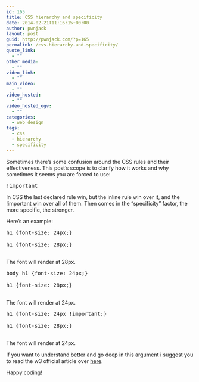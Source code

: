 ```yaml
---
id: 165
title: CSS hierarchy and specificity
date: 2014-02-21T11:16:15+00:00
author: pwnjack
layout: post
guid: http://pwnjack.com/?p=165
permalink: /css-hierarchy-and-specificity/
quote_link:
  - ""
other_media:
  - ""
video_link:
  - ""
main_video:
  - ""
video_hosted:
  - ""
video_hosted_ogv:
  - ""
categories:
  - web design
tags:
  - css
  - hierarchy
  - specificity
---
```

Sometimes there&#8217;s some confusion around the CSS rules and their effectiveness. This post&#8217;s scope is to clarify how it works and why sometimes it seems you are forced to use:

<pre class="brush: css; title: ; notranslate" title="">!important
</pre>

In CSS the last declared rule win, but the inline rule win over it, and the !important win over all of them. Then comes in the &#8220;specificity&#8221; factor, the more specific, the stronger.

Here&#8217;s an example:

<pre class="brush: css; title: ; notranslate" title="">h1 {font-size: 24px;}

h1 {font-size: 28px;}

</pre>

The font will render at 28px.

<pre class="brush: css; title: ; notranslate" title="">body h1 {font-size: 24px;}

h1 {font-size: 28px;}

</pre>

The font will render at 24px.

<pre class="brush: css; title: ; notranslate" title="">h1 {font-size: 24px !important;}

h1 {font-size: 28px;}

</pre>

The font will render at 24px.

If you want to understand better and go deep in this argument i suggest you to read the w3 official article over <a title="CSS3 Selectors Specificity" href="http://www.w3.org/TR/css3-selectors/#specificity" target="_blank">here</a>.

Happy coding!